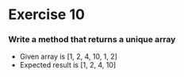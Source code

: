 # Exercise 10

### Write a method that returns a unique array

* Given array is [1, 2, 4, 10, 1, 2]
* Expected result is [1, 2, 4, 10]